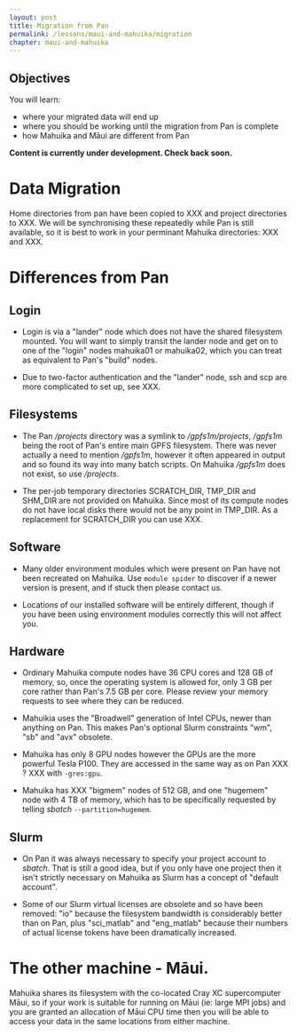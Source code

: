 ```yaml
---
layout: post
title: Migration from Pan
permalink: /lessons/maui-and-mahuika/migration
chapter: maui-and-mahuika
---
```


## Objectives

You will learn:

* where your migrated data will end up
* where you should be working until the migration from Pan is complete
* how Mahuika and Māui are different from Pan


**Content is currently under development. Check back soon.**


# Data Migration

Home directories from pan have been copied to XXX and project directories to XXX.  We will be synchronising these repeatedly while Pan is still available, so it is best to work in your perminant Mahuika directories: XXX and XXX.

# Differences from Pan

## Login

* Login is via a "lander" node which does not have the shared filesystem mounted.  You will want to simply transit the lander node and get on to one of the "login" nodes mahuika01 or mahuika02, which you can treat as equivalent to Pan's "build" nodes.

* Due to two-factor authentication and the "lander" node, ssh and scp are more complicated to set up, see XXX.

## Filesystems

* The Pan _/projects_ directory was a symlink to _/gpfs1m/projects_, _/gpfs1m_ being the root of Pan's entire main GPFS filesystem.  There was never actually a need to mention _/gpfs1m_, however it often appeared in output and so found its way into many batch scripts.  On Mahuika _/gpfs1m_ does not exist, so use _/projects_. 

* The per-job temporary directories SCRATCH_DIR, TMP_DIR and SHM_DIR are not provided on Mahuika.  Since most of its compute nodes do not have local disks there would not be any point in TMP_DIR.  As a replacement for SCRATCH_DIR you can use XXX.

## Software

* Many older environment modules which were present on Pan have not been recreated on Mahuika. Use `module spider` to discover if a newer version is present, and if stuck then please contact us. 

* Locations of our installed software will be entirely different, though if you have been using environment modules correctly this will not affect you.

## Hardware

* Ordinary Mahuika compute nodes have 36 CPU cores and 128 GB of memory, so, once the operating system is allowed for, only 3 GB per core rather than Pan's 7.5 GB per core. Please review your memory requests to see where they can be reduced.

* Mahuikia uses the "Broadwell" generation of Intel CPUs, newer than anything on Pan.  This makes Pan's optional Slurm constraints "wm", "sb" and "avx" obsolete. 

* Mahuika has only 8 GPU nodes however the GPUs are the more powerful Tesla P100.  They are accessed in the same way as on Pan XXX ? XXX with `-gres:gpu`.

* Mahuika has XXX "bigmem" nodes of 512 GB, and one "hugemem" node with 4 TB of memory, which has to be specifically requested by telling _sbatch_ `--partition=hugemem`.

## Slurm

* On Pan it was always necessary to specify your project account to _sbatch_.  That is still a good idea, but if you only have one project then it isn't strictly necessary on Mahuika as Slurm has a concept of "default account".

* Some of our Slurm virtual licenses are obsolete and so have been removed: "io" because the filesystem bandwidth is considerably better than on Pan, plus "sci_matlab" and "eng_matlab" because their numbers of actual license tokens have been dramatically increased.

# The other machine - Māui.

Mahuika shares its filesystem with the co-located Cray XC supercomputer Māui, so if your work is suitable for running on Māui (ie: large MPI jobs) and you are granted an allocation of Māui CPU time then you will be able to access your data in the same locations from either machine. 
